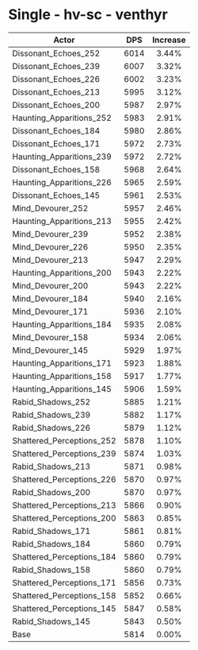 # Single - hv-sc - venthyr
| Actor | DPS | Increase |
|---|:---:|:---:|
|Dissonant_Echoes_252|6014|3.44%|
|Dissonant_Echoes_239|6007|3.32%|
|Dissonant_Echoes_226|6002|3.23%|
|Dissonant_Echoes_213|5995|3.12%|
|Dissonant_Echoes_200|5987|2.97%|
|Haunting_Apparitions_252|5983|2.91%|
|Dissonant_Echoes_184|5980|2.86%|
|Dissonant_Echoes_171|5972|2.73%|
|Haunting_Apparitions_239|5972|2.72%|
|Dissonant_Echoes_158|5968|2.64%|
|Haunting_Apparitions_226|5965|2.59%|
|Dissonant_Echoes_145|5961|2.53%|
|Mind_Devourer_252|5957|2.46%|
|Haunting_Apparitions_213|5955|2.42%|
|Mind_Devourer_239|5952|2.38%|
|Mind_Devourer_226|5950|2.35%|
|Mind_Devourer_213|5947|2.29%|
|Haunting_Apparitions_200|5943|2.22%|
|Mind_Devourer_200|5943|2.22%|
|Mind_Devourer_184|5940|2.16%|
|Mind_Devourer_171|5936|2.10%|
|Haunting_Apparitions_184|5935|2.08%|
|Mind_Devourer_158|5934|2.06%|
|Mind_Devourer_145|5929|1.97%|
|Haunting_Apparitions_171|5923|1.88%|
|Haunting_Apparitions_158|5917|1.77%|
|Haunting_Apparitions_145|5906|1.59%|
|Rabid_Shadows_252|5885|1.21%|
|Rabid_Shadows_239|5882|1.17%|
|Rabid_Shadows_226|5879|1.12%|
|Shattered_Perceptions_252|5878|1.10%|
|Shattered_Perceptions_239|5874|1.03%|
|Rabid_Shadows_213|5871|0.98%|
|Shattered_Perceptions_226|5870|0.97%|
|Rabid_Shadows_200|5870|0.97%|
|Shattered_Perceptions_213|5866|0.90%|
|Shattered_Perceptions_200|5863|0.85%|
|Rabid_Shadows_171|5861|0.81%|
|Rabid_Shadows_184|5860|0.79%|
|Shattered_Perceptions_184|5860|0.79%|
|Rabid_Shadows_158|5860|0.79%|
|Shattered_Perceptions_171|5856|0.73%|
|Shattered_Perceptions_158|5852|0.66%|
|Shattered_Perceptions_145|5847|0.58%|
|Rabid_Shadows_145|5843|0.50%|
|Base|5814|0.00%|
